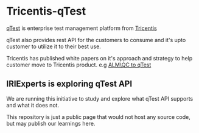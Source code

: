# Tricentis-qTest
[qTest](https://www.tricentis.com/products/unified-test-management-qtest) is enterprise test management platform from [Tricentis](https://www.tricentis.com)

qTest also provides rest API for the customers to consume and it's upto customer to utilize it to their best use.

Tricentis has published white papers on it's approach and strategy to help customer move to Tricentis product. e.g [ALM\QC to qTest](https://www.tricentis.com/resources/quality-center-migration-guide)

## IRIExperts is exploring qTest API
We are running this initiative to study and explore what qTest API supports and what it does not.

This repository is just a public page that would not host any source code, but may publish our learnings here.

